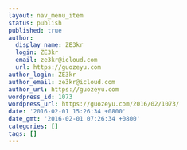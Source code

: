 ```yaml
---
layout: nav_menu_item
status: publish
published: true
author:
  display_name: ZE3kr
  login: ZE3kr
  email: ze3kr@icloud.com
  url: https://guozeyu.com
author_login: ZE3kr
author_email: ze3kr@icloud.com
author_url: https://guozeyu.com
wordpress_id: 1073
wordpress_url: https://guozeyu.com/2016/02/1073/
date: '2016-02-01 15:26:34 +0800'
date_gmt: '2016-02-01 07:26:34 +0800'
categories: []
tags: []
---
```


